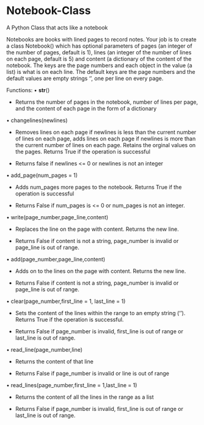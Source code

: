 # Notebook-Class
A Python Class that acts like a notebook

Notebooks are books with lined pages to record notes. Your job is to create a class Notebook() which has optional parameters of pages (an integer of the number of pages, default is 1), lines (an integer of the number of lines on each page, default is 5) and content (a dictionary of the content of the notebook. The keys are the page numbers and each object in the value (a list) is what is on each line. The default keys are the page numbers and the default values are empty strings ‘’, one per line on every page.

Functions:
•	__str__()
- Returns the number of pages in the notebook, number of lines per page, and the content of each page in the form of a dictionary

•	changelines(newlines)
- Removes lines on each page if newlines is less than the current number of lines on each page, adds lines on each page if newlines is more than the current number of lines on each page. Retains the orginal values on the pages. Returns True if the operation is successful

- Returns false if newlines <= 0 or newlines is not an integer

•	add_page(num_pages = 1)
- Adds num_pages more pages to the notebook. Returns True if the operation is successful

- Returns False if num_pages is <= 0 or num_pages is not an integer.

•	write(page_number,page_line,content)
- Replaces the line on the page with content. Returns the new line.

- Returns False if content is not a string, page_number is invalid or page_line is out of range. 

•	add(page_number,page_line,content)
- Adds on to the lines on the page with content. Returns the new line.

- Returns False if content is not a string, page_number is invalid or page_line is out of range. 

•	clear(page_number,first_line = 1, last_line = 1)
- Sets the content of the lines within the range to an empty string (‘’). Returns True if the operation is successful.

- Returns False if page_number is invalid, first_line is out of range or last_line is out of range.

•	read_line(page_number,line)
- Returns the content of that line

- Returns False if page_number is invalid or line is out of range

•	read_lines(page_number,first_line = 1,last_line = 1)
- Returns the content of all the lines in the range as a list

- Returns False if page_number is invalid, first_line is out of range or last_line is out of range.
